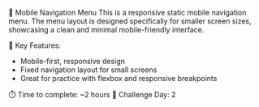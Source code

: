 📱 Mobile Navigation Menu
This is a responsive static mobile navigation menu. The menu layout is designed specifically for smaller screen sizes, showcasing a clean and minimal mobile-friendly interface.

🔑 Key Features:

- Mobile-first, responsive design
- Fixed navigation layout for small screens
- Great for practice with flexbox and responsive breakpoints

⏱️ Time to complete: ~2 hours
📅 Challenge Day: 2